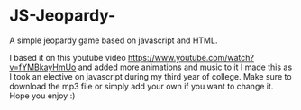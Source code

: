 # JS-Jeopardy-
A simple jeopardy game based on javascript and HTML.

I based it on this youtube video https://www.youtube.com/watch?v=fYMBkayHmUo and added more animations and music to it
I made this as I took an elective on javascript during my third year of college.
Make sure to download the mp3 file or simply add your own if you want to change it.
Hope you enjoy :)
